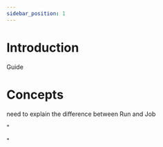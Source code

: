```yaml
---
sidebar_position: 1
---
```


# Introduction

Guide

# Concepts

need to explain the difference between Run and Job

"

"

